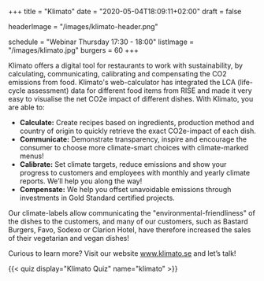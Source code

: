 +++
title = "Klimato"
date = "2020-05-04T18:09:11+02:00"
draft = false

headerImage = "/images/klimato-header.png"

schedule = "Webinar Thursday 17:30 - 18:00"
listImage = "/images/klimato.jpg"
burgers = 60
+++

Klimato offers a digital tool for restaurants to work with sustainability, by calculating,
communicating, calibrating and compensating the CO2 emissions from food.  Klimato's
web-calculator has integrated the LCA (life-cycle assessment) data for different food items
from RISE and made it very easy to visualise the net CO2e impact of different dishes. With
Klimato, you are able to:

 * **Calculate:** Create recipes based on ingredients, production method and country of origin
    to quickly retrieve the exact CO2e-impact of each dish.
 * **Communicate:** Demonstrate transparency, inspire and encourage the consumer to choose more
    climate-smart choices with climate-marked menus!
 * **Calibrate:** Set climate targets, reduce emissions and show your progress to customers
    and employees with monthly and yearly climate reports. We’ll help you along the way!
 * **Compensate:** We help you offset unavoidable emissions through investments in Gold
    Standard certified projects.

Our climate-labels allow communicating the "environmental-friendliness" of the dishes to the
customers, and many of our customers, such as Bastard Burgers, Favo, Sodexo or Clarion Hotel,
have therefore increased the sales of their vegetarian and vegan dishes!

Curious to learn more? Visit our website www.klimato.se and let’s talk!

{{< quiz display="Klimato Quiz" name="klimato" >}}

